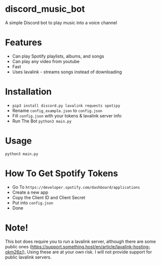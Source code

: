# discord_music_bot
A simple Discord bot to play music into a voice channel

# Features
* Can play Spotify playlists, albums, and songs
* Can play any video from youtube
* Fast
* Uses lavalink - streams songs instead of downloading

# Installation
* ```pip3 install discord.py lavalink requests spotipy```
* Rename ```config_example.json``` to ```config.json```
* Fill ```config.json``` with your tokens & lavalink server info
* Run The Bot ```python3 main.py``` 

# Usage
```python3 main.py```

# How To Get Spotify Tokens
* Go To ```https://developer.spotify.com/dashboard/applications```
* Create a new app
* Copy the Client ID and Client Secret
* Put into ```config.json```
* Done 

# Note!
This bot does require you to run a lavalink server, although there are some public ones (https://support.something.host/en/article/lavalink-hosting-okm26z/), Using these are at your own risk. I will not provide support for public lavalink servers.
